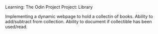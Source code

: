 Learning: The Odin Project
Project: Library

Implementing a dynamic webpage to hold a collectin of books. Ability to add/subtract from collection. Ability to document if collectible has been used/read.